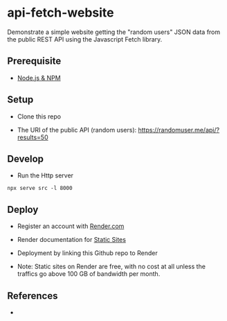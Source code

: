 # api-fetch-website

Demonstrate a simple website getting the "random users" JSON data from the 
public REST API using the Javascript Fetch library.


## Prerequisite

- [Node.js & NPM](https://digitalcompanion.gitbook.io/home/setup/node.js)

## Setup

- Clone this repo

- The URI of the public API (random users): https://randomuser.me/api/?results=50  


## Develop
  
- Run the Http server
```
npx serve src -l 8000
```


## Deploy

- Register an account with [Render.com](https://render.com/)

- Render documentation for [Static Sites](https://render.com/docs/static-sites)

- Deployment by linking this Github repo to Render

- Note: Static sites on Render are free, with no cost at all unless the
  traffics go above 100 GB of bandwidth per month.


## References

- 